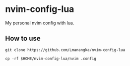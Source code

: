 # nvim-config-lua

My personal nvim config with lua.

## How to use

```shell
git clone https://github.com/Lmanangka/nvim-config-lua
```

```shell
cp -rf $HOME/nvim-config-lua/nvim .config
```
